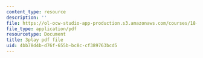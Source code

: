 ```yaml
---
content_type: resource
description: ''
file: https://ol-ocw-studio-app-production.s3.amazonaws.com/courses/18-02sc-multivariable-calculus-fall-2010/4bb78d4bd76f655bbc8ccf389763bcd5_WwBaQCy4jfk.pdf
file_type: application/pdf
resourcetype: Document
title: 3play pdf file
uid: 4bb78d4b-d76f-655b-bc8c-cf389763bcd5
---
```

